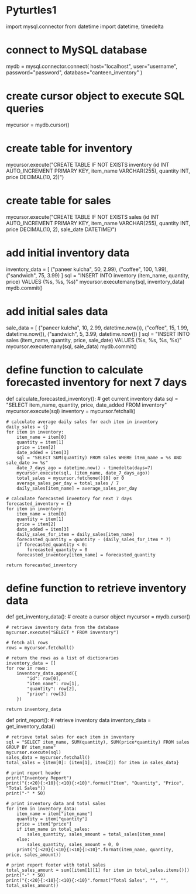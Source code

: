 # Pyturtles1
import mysql.connector
from datetime import datetime, timedelta

# connect to MySQL database
mydb = mysql.connector.connect(
  host="localhost",
  user="username",
  password="password",
  database="canteen_inventory"
)

# create cursor object to execute SQL queries
mycursor = mydb.cursor()

# create table for inventory
mycursor.execute("CREATE TABLE IF NOT EXISTS inventory (id INT AUTO_INCREMENT PRIMARY KEY, item_name VARCHAR(255), quantity INT, price DECIMAL(10, 2))")

# create table for sales
mycursor.execute("CREATE TABLE IF NOT EXISTS sales (id INT AUTO_INCREMENT PRIMARY KEY, item_name VARCHAR(255), quantity INT, price DECIMAL(10, 2), sale_date DATETIME)")

# add initial inventory data
inventory_data = [
    ("paneer kulcha", 50, 2.99),
    ("coffee", 100, 1.99),
    ("sandwich", 75, 3.99)
]
sql = "INSERT INTO inventory (item_name, quantity, price) VALUES (%s, %s, %s)"
mycursor.executemany(sql, inventory_data)
mydb.commit()

# add initial sales data
sale_data = [
    ("paneer kulcha", 10, 2.99, datetime.now()),
    ("coffee", 15, 1.99, datetime.now()),
    ("sandwich", 5, 3.99, datetime.now())
]
sql = "INSERT INTO sales (item_name, quantity, price, sale_date) VALUES (%s, %s, %s, %s)"
mycursor.executemany(sql, sale_data)
mydb.commit()

# define function to calculate forecasted inventory for next 7 days
def calculate_forecasted_inventory():
    # get current inventory data
    sql = "SELECT item_name, quantity, price, date_added FROM inventory"
    mycursor.execute(sql)
    inventory = mycursor.fetchall()

    # calculate average daily sales for each item in inventory
    daily_sales = {}
    for item in inventory:
        item_name = item[0]
        quantity = item[1]
        price = item[2]
        date_added = item[3]
        sql = "SELECT SUM(quantity) FROM sales WHERE item_name = %s AND sale_date >= %s"
        date_7_days_ago = datetime.now() - timedelta(days=7)
        mycursor.execute(sql, (item_name, date_7_days_ago))
        total_sales = mycursor.fetchone()[0] or 0
        average_sales_per_day = total_sales / 7
        daily_sales[item_name] = average_sales_per_day

    # calculate forecasted inventory for next 7 days
    forecasted_inventory = {}
    for item in inventory:
        item_name = item[0]
        quantity = item[1]
        price = item[2]
        date_added = item[3]
        daily_sales_for_item = daily_sales[item_name]
        forecasted_quantity = quantity - (daily_sales_for_item * 7)
        if forecasted_quantity < 0:
            forecasted_quantity = 0
        forecasted_inventory[item_name] = forecasted_quantity

    return forecasted_inventory

# define function to retrieve inventory data
def get_inventory_data():
    # create a cursor object
    mycursor = mydb.cursor()

    # retrieve inventory data from the database
    mycursor.execute("SELECT * FROM inventory")

    # fetch all rows
    rows = mycursor.fetchall()

    # return the rows as a list of dictionaries
    inventory_data = []
    for row in rows:
        inventory_data.append({
            "id": row[0],
            "item_name": row[1],
            "quantity": row[2],
            "price": row[3]
        })

    return inventory_data
def print_report():
    # retrieve inventory data
    inventory_data = get_inventory_data()

    # retrieve total sales for each item in inventory
    sql = "SELECT item_name, SUM(quantity), SUM(price*quantity) FROM sales GROUP BY item_name"
    mycursor.execute(sql)
    sales_data = mycursor.fetchall()
    total_sales = {item[0]: (item[1], item[2]) for item in sales_data}

    # print report header
    print("Inventory Report")
    print("{:<20}{:<10}{:<10}{:<10}".format("Item", "Quantity", "Price", "Total Sales"))
    print("-" * 50)

    # print inventory data and total sales
    for item in inventory_data:
        item_name = item["item_name"]
        quantity = item["quantity"]
        price = item["price"]
        if item_name in total_sales:
            sales_quantity, sales_amount = total_sales[item_name]
        else:
            sales_quantity, sales_amount = 0, 0
        print("{:<20}{:<10}{:<10}{:<10}".format(item_name, quantity, price, sales_amount))

    # print report footer with total sales
    total_sales_amount = sum([item[1][1] for item in total_sales.items()])
    print("-" * 50)
    print("{:<20}{:<10}{:<10}{:<10}".format("Total Sales", "", "", total_sales_amount))
